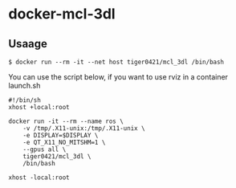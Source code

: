 # docker-mcl-3dl

## Usaage
```
$ docker run --rm -it --net host tiger0421/mcl_3dl /bin/bash
```

You can use the script below, if you want to use rviz in a container
launch.sh
```
#!/bin/sh
xhost +local:root

docker run -it --rm --name ros \
    -v /tmp/.X11-unix:/tmp/.X11-unix \
    -e DISPLAY=$DISPLAY \
    -e QT_X11_NO_MITSHM=1 \
    --gpus all \
    tiger0421/mcl_3dl \
    /bin/bash

xhost -local:root
```
